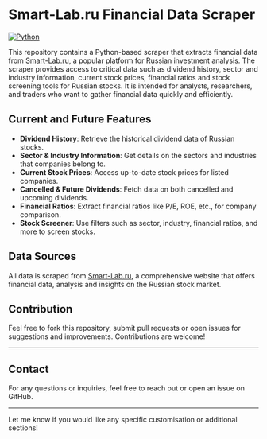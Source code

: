 # Smart-Lab.ru Financial Data Scraper

[![Python](https://img.shields.io/badge/Python-3.x-blue.svg)](https://www.python.org/)

This repository contains a Python-based scraper that extracts financial data from [Smart-Lab.ru](https://smart-lab.ru/), a popular platform for Russian investment analysis. The scraper provides access to critical data such as dividend history, sector and industry information, current stock prices, financial ratios and stock screening tools for Russian stocks. It is intended for analysts, researchers, and traders who want to gather financial data quickly and efficiently.

## Current and Future Features

- **Dividend History**: Retrieve the historical dividend data of Russian stocks.
- **Sector & Industry Information**: Get details on the sectors and industries that companies belong to.
- **Current Stock Prices**: Access up-to-date stock prices for listed companies.
- **Cancelled & Future Dividends**: Fetch data on both cancelled and upcoming dividends.
- **Financial Ratios**: Extract financial ratios like P/E, ROE, etc., for company comparison.
- **Stock Screener**: Use filters such as sector, industry, financial ratios, and more to screen stocks.

## Data Sources

All data is scraped from [Smart-Lab.ru](https://smart-lab.ru/), a comprehensive website that offers financial data, analysis and insights on the Russian stock market.

## Contribution

Feel free to fork this repository, submit pull requests or open issues for suggestions and improvements. Contributions are welcome!

---

## Contact

For any questions or inquiries, feel free to reach out or open an issue on GitHub.

---

Let me know if you would like any specific customisation or additional sections!
